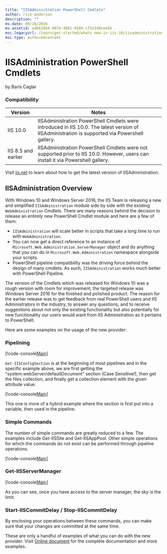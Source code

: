 ```yaml
---
title: "IISAdministration PowerShell Cmdlets"
author: rick-anderson
description: ""
ms.date: 09/16/2016
ms.assetid: adb61044-9074-4961-9186-cf5e340cee5b
msc.legacyurl: /learn/get-started/whats-new-in-iis-10/iisadministration-powershell-cmdlets
msc.type: authoredcontent
---
```

IISAdministration PowerShell Cmdlets
====================
by Baris Caglar

### Compatibility


| Version | Notes |
| --- | --- |
| IIS 10.0 | IISAdministration PowerShell Cmdlets were introduced in IIS 10.0. The latest version of IISAdministration is supported via Powershell gallery. |
| IIS 8.5 and earlier | IISAdministration PowerShell Cmdlets were not supported prior to IIS 10.0. However, users can install it via Powershell gallery. |

Visit [iis.net](https://blogs.iis.net/iisteam/introducing-iisadministration-in-the-powershell-gallery "Introducing IISAdministration in the Powershell gallery") to learn about how to get the latest version of IISAdministration.

## IISAdministration Overview

With Windows 10 and Windows Server 2016, the IIS Team is releasing a new and simplified `IISAdministration` module side by side with the existing `WebAdministration` Cmdlets. There are many reasons behind the decision to release an entirely new PowerShell Cmdlet module and here are a few of them:

- `IISAdministration` will scale better in scripts that take a long time to run with `WebAdministration`.
- You can now get a direct reference to an instance of `Microsoft.Web.Administration.ServerManager` object and do anything that you can do in `Microsoft.Web.Administration` namespace alongside your scripts.
- PowerShell pipeline compatibility was the driving force behind the design of many cmdlets. As such, `IISAdministration` works much better with PowerShell Pipeline.

The version of the Cmdlets which was released for Windows 10 was a rough version with room for improvement; the targeted release was Windows Server 2016 for the finished and polished product. The reason for the earlier release was to get feedback from real PowerShell users and IIS Administrators in the industry, to answer any questions, and to receive suggestions about not only the existing functionality but also potentially for new functionality our users would want from IIS Administration as it pertains to PowerShell.

Here are some examples on the usage of the new provider:

### Pipelining

[!code-console[Main](iisadministration-powershell-cmdlets/samples/sample1.cmd)]

`Get-IISConfigSection` is at the beginning of most pipelines and in the specific example above, we are first getting the &quot;system.webServer/defaultDocument&quot; section (Case Sensitive!), then get the files collection, and finally get a collection element with the given attribute value.

[!code-console[Main](iisadministration-powershell-cmdlets/samples/sample2.cmd)]

This one is more of a hybrid example where the section is first put into a variable, then used in the pipeline.

### Simple Commands

The number of simple commands are greatly reduced to a few. The examples include Get-IISSite and Get-IISAppPool. Other simple operations for which the commands do not exist can be performed through pipeline operations.

[!code-console[Main](iisadministration-powershell-cmdlets/samples/sample3.cmd)]

### Get-IISServerManager

[!code-console[Main](iisadministration-powershell-cmdlets/samples/sample4.cmd)]

As you can see, once you have access to the server manager, the sky is the limit.

### Start-IISCommitDelay / Stop-IISCommitDelay

By enclosing your operations between these commands, you can make sure that your changes are committed at the same time.

These are only a handful of examples of what you can do with the new provider. Visit [Online document](https://docs.microsoft.com/en-us/powershell/module/iisadministration/?view=win10-ps "IISAdministration") for the complete documentation and more examples.

